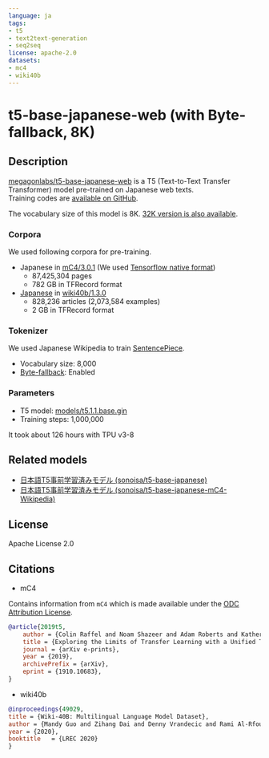 ```yaml
---
language: ja
tags:
- t5
- text2text-generation
- seq2seq
license: apache-2.0
datasets:
- mc4
- wiki40b
---
```


# t5-base-japanese-web (with Byte-fallback, 8K)

## Description

[megagonlabs/t5-base-japanese-web](https://huggingface.co/megagonlabs/t5-base-japanese-web) is a T5 (Text-to-Text Transfer Transformer) model pre-trained on Japanese web texts.  
Training codes are [available on GitHub](https://github.com/megagonlabs/t5-japanese).

The vocabulary size of this model is 8K.
[32K version is also available](https://huggingface.co/megagonlabs/t5-base-japanese-web).

### Corpora

We used following corpora for pre-training.

- Japanese in [mC4/3.0.1](https://huggingface.co/datasets/mc4) (We used [Tensorflow native format](https://github.com/allenai/allennlp/discussions/5056))
    - 87,425,304 pages
    - 782 GB in TFRecord format
- [Japanese](https://www.tensorflow.org/datasets/catalog/wiki40b#wiki40bja) in [wiki40b/1.3.0](https://www.tensorflow.org/datasets/catalog/wiki40b)
    - 828,236 articles (2,073,584 examples)
    - 2 GB in TFRecord format

### Tokenizer

We used Japanese Wikipedia to train [SentencePiece](https://github.com/google/sentencepiece).

- Vocabulary size: 8,000
- [Byte-fallback](https://github.com/google/sentencepiece/releases/tag/v0.1.9): Enabled

### Parameters

- T5 model: [models/t5.1.1.base.gin](https://github.com/google-research/text-to-text-transfer-transformer/blob/main/t5/models/gin/models/t5.1.1.base.gin)
- Training steps: 1,000,000

It took about 126 hours with TPU v3-8

## Related models

- [日本語T5事前学習済みモデル (sonoisa/t5-base-japanese)](https://huggingface.co/sonoisa/t5-base-japanese)
- [日本語T5事前学習済みモデル (sonoisa/t5-base-japanese-mC4-Wikipedia)](https://huggingface.co/sonoisa/t5-base-japanese-mC4-Wikipedia)

## License

Apache License 2.0

## Citations

- mC4

Contains information from `mC4` which is made available under the [ODC Attribution License](https://opendatacommons.org/licenses/by/1-0/).

```bibtex
@article{2019t5,
    author = {Colin Raffel and Noam Shazeer and Adam Roberts and Katherine Lee and Sharan Narang and Michael Matena and Yanqi Zhou and Wei Li and Peter J. Liu},
    title = {Exploring the Limits of Transfer Learning with a Unified Text-to-Text Transformer},
    journal = {arXiv e-prints},
    year = {2019},
    archivePrefix = {arXiv},
    eprint = {1910.10683},
}
```

- wiki40b

```bibtex
@inproceedings{49029,
title = {Wiki-40B: Multilingual Language Model Dataset},
author = {Mandy Guo and Zihang Dai and Denny Vrandecic and Rami Al-Rfou},
year = {2020},
booktitle   = {LREC 2020}
}
```
